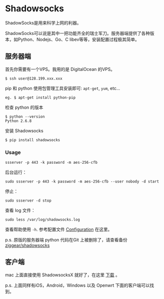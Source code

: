 # Shadowsocks

ShadowSocks是用来科学上网的利器。

ShadowSocks可以说是其中一把功能齐全的瑞士军刀。服务器端提供了各种版本，如Python、Nodejs、Go、C libev等等，安装配置过程极其简单。

## 服务器端

首先你需要有一个VPS。我用的是 DigitalOcean 的VPS。

```
$ ssh user@128.199.xxx.xxx
```
pip 和 python 使用包管理工具安装即可: `apt-get`, `yum`, etc...

```
eg. $ apt-get install python-pip
```

检查 python 的版本
```
$ python --version
Python 2.6.8
```
安装 Shadowsocks
```
$ pip install shadowsocks
```

### Usage

```
ssserver -p 443 -k password -m aes-256-cfb
```

后台运行：

```
sudo ssserver -p 443 -k password -m aes-256-cfb --user nobody -d start
```

停止：

```
sudo ssserver -d stop
```

查看 log 文件：

```
sudo less /var/log/shadowsocks.log
```

查看帮助使用 `-h`. 参考配置文件 [Configuration](https://github.com/shadowsocks/shadowsocks/wiki/Configuration-via-Config-File) 在这里。

p.s. 原版的服务器端 python 代码在Git 上被删除了，请查看备份[ziggear/shadowsocks](https://github.com/ziggear/shadowsocks)

## 客户端

mac 上面直接使用 ShadowsocksX 就好了，在这里 [下载](https://shadowsocks.org/en/download/clients.html) 。

p.s. 上面同样有iOS，Android，Windows 以及 Openwrt 下面的客户端可以找到。
